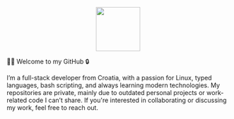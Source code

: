 <p align="center">
<img src="https://media.giphy.com/media/WUlplcMpOCEmTGBtBW/giphy.gif" width="100">

👨‍💻 Welcome to my GitHub 🔒

I’m a full-stack developer from Croatia, with a passion for Linux, typed languages, bash scripting, and always learning modern technologies. My repositories are private, mainly due to outdated personal projects or work-related code I can’t share. If you're interested in collaborating or discussing my work, feel free to reach out.
